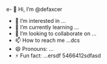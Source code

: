 e- 👋 Hi, I’m @defaxcer
- 👀 I’m interested in ...
- 🌱 I’m currently learning ...
- 💞️ I’m looking to collaborate on ...
- 📫 How to reach me ...dcs
- 😄 Pronouns: ...
- ⚡ Fun fact: ...ersdf
5466412sdfasd
<!---45
defaxcer/defaxcer is a ✨ special ✨ repository 24545
because its `README.md` (this file) appears on your GitHub profile.
You can click the Preview link to take a look at your changes.jgf
--->
